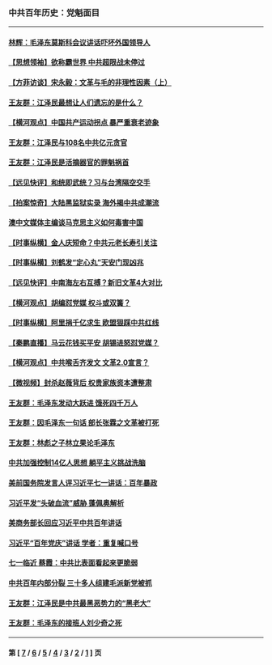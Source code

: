 ### 中共百年历史：党魁面目
---
#### [林辉：毛泽东莫斯科会议讲话吓坏外国领导人](../../pages/nf1176107/n13917931.md?08270430) 
#### [【思想领袖】欲称霸世界 中共超限战未停过](../../pages/nf1176107/n13745142.md?08270430) 
#### [【方菲访谈】宋永毅：文革与毛的非理性因素（上）](../../pages/nf1176107/n13469956.md?08270430) 
#### [王友群：江泽民最想让人们遗忘的是什么？](../../pages/nf1176107/n13408949.md?08270430) 
#### [【横河观点】中国共产运动拐点 暴严重衰老迹象](../../pages/nf1176107/n13388333.md?08270430) 
#### [王友群：江泽民与108名中共亿元贪官](../../pages/nf1176107/n13352358.md?08270430) 
#### [王友群：江泽民是活摘器官的罪魁祸首](../../pages/nf1176107/n13336903.md?08270430) 
#### [【远见快评】和统即武统？习与台湾隔空交手](../../pages/nf1176107/n13297739.md?08270430) 
#### [【拍案惊奇】大陆黑监狱实录 海外揭中共成潮流](../../pages/nf1176107/n13288853.md?08270430) 
#### [澳中文媒体主编谈马克思主义如何毒害中国](../../pages/nf1176107/n13257387.md?08270430) 
#### [【时事纵横】金人庆短命？中共元老长寿引关注](../../pages/nf1176107/n13217934.md?08270430) 
#### [【时事纵横】刘鹤发“定心丸”天安门现凶兆](../../pages/nf1176107/n13215416.md?08270430) 
#### [【远见快评】中南海左右互搏？新旧文革4大对比](../../pages/nf1176107/n13214745.md?08270430) 
#### [【横河观点】胡编怼党媒 权斗或双簧？](../../pages/nf1176107/n13210864.md?08270430) 
#### [【时事纵横】阿里捐千亿求生 欧盟狠踩中共红线](../../pages/nf1176107/n13206431.md?08270430) 
#### [【秦鹏直播】马云花钱买平安 胡锡进怒怼党媒？](../../pages/nf1176107/n13206392.md?08270430) 
#### [【横河观点】中共喉舌齐发文 文革2.0宣言？](../../pages/nf1176107/n13201248.md?08270430) 
#### [【微视频】封杀赵薇背后 权贵家族资本遭整肃](../../pages/nf1176107/n13197798.md?08270430) 
#### [王友群：毛泽东发动大跃进 饿死四千万人](../../pages/nf1176107/n13177158.md?08270430) 
#### [王友群：因毛泽东一句话 部长张霖之文革被打死](../../pages/nf1176107/n13161711.md?08270430) 
#### [王友群：林彪之子林立果论毛泽东](../../pages/nf1176107/n13128622.md?08270430) 
#### [中共加强控制14亿人思想 躺平主义挑战洗脑](../../pages/nf1176107/n13094299.md?08270430) 
#### [美前国务院发言人评习近平七一讲话：百年暴政](../../pages/nf1176107/n13066986.md?08270430) 
#### [习近平发“头破血流”威胁 蓬佩奥解析](../../pages/nf1176107/n13063604.md?08270430) 
#### [美商务部长回应习近平中共百年讲话](../../pages/nf1176107/n13062903.md?08270430) 
#### [习近平“百年党庆”讲话 学者：重复喊口号](../../pages/nf1176107/n13061411.md?08270430) 
#### [七一临近 蔡霞：中共比表面看起来更脆弱](../../pages/nf1176107/n13056418.md?08270430) 
#### [中共百年内部分裂 三十多人组建毛派新党被抓](../../pages/nf1176107/n13044023.md?08270430) 
#### [王友群：江泽民是中共最黑恶势力的“黑老大”](../../pages/nf1176107/n13022180.md?08270430) 
#### [王友群：毛泽东的接班人刘少奇之死](../../pages/nf1176107/n12991772.md?08270430) 

---
#### 第 [ [7](./7.md?08270430) / [6](./6.md?08270430) / [5](./5.md?08270430) / [4](./4.md?08270430) / [3](./3.md?08270430) / [2](./2.md?08270430) / [1](./1.md?08270430) ] 页
